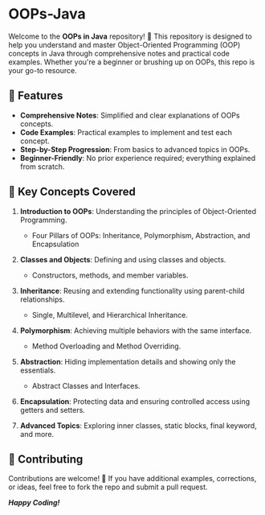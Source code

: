 # OOPs-Java

Welcome to the **OOPs in Java** repository! 🎉 This repository is designed to help you understand and master Object-Oriented Programming (OOP) concepts in Java through comprehensive notes and practical code examples. Whether you're a beginner or brushing up on OOPs, this repo is your go-to resource.

## 🚀 Features

- **Comprehensive Notes**: Simplified and clear explanations of OOPs concepts.
- **Code Examples**: Practical examples to implement and test each concept.
- **Step-by-Step Progression**: From basics to advanced topics in OOPs.
- **Beginner-Friendly**: No prior experience required; everything explained from scratch.

## 🌟 Key Concepts Covered

1. **Introduction to OOPs**: Understanding the principles of Object-Oriented Programming.

   - Four Pillars of OOPs: Inheritance, Polymorphism, Abstraction, and Encapsulation

2. **Classes and Objects**: Defining and using classes and objects.

   - Constructors, methods, and member variables.

3. **Inheritance**: Reusing and extending functionality using parent-child relationships.

   - Single, Multilevel, and Hierarchical Inheritance.

4. **Polymorphism**: Achieving multiple behaviors with the same interface.

   - Method Overloading and Method Overriding.

5. **Abstraction**: Hiding implementation details and showing only the essentials.

   - Abstract Classes and Interfaces.

6. **Encapsulation**: Protecting data and ensuring controlled access using getters and setters.

7. **Advanced Topics**: Exploring inner classes, static blocks, final keyword, and more.

## 🤝 Contributing

Contributions are welcome! 🎉 If you have additional examples, corrections, or ideas, feel free to fork the repo and submit a pull request.

***Happy Coding!***